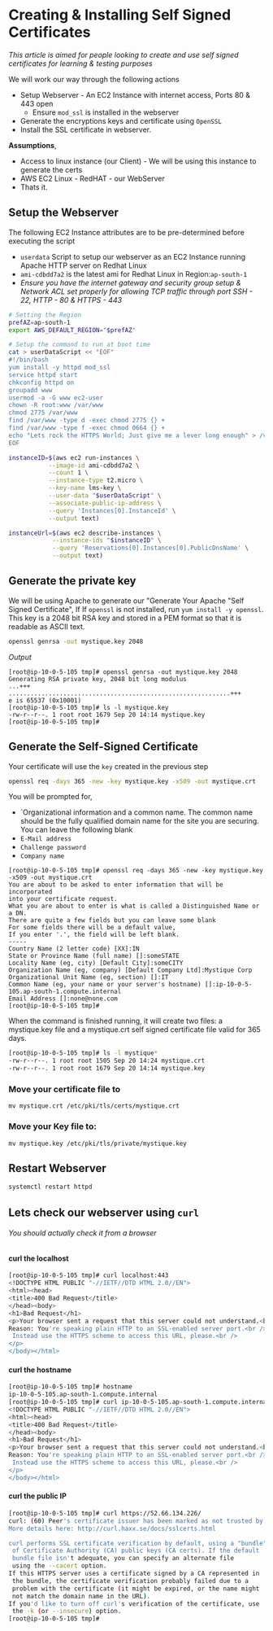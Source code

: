 # Creating & Installing Self Signed Certificates

_This article is aimed for people looking to create and use self signed certificates for learning & testing purposes_



 We will work our way through the following actions
 - Setup Webserver - An EC2 Instance with internet access, Ports 80 & 443 open
   - Ensure `mod_ssl` is installed in the webserver
 - Generate the encryptions keys and certificate using `OpenSSL`
 - Install the SSL certificate in webserver.

 **Assumptions**,
  - Access to linux instance (our Client) - We will be using this instance to generate the certs
  - AWS EC2 Linux - RedHAT - our WebServer
  - Thats it.


## Setup the Webserver

The following EC2 Instance attributes are to be pre-determined before executing the script
  - `userdata` Script to setup our webserver as an EC2 Instance running Apache HTTP server on Redhat Linux
  - `ami-cdbdd7a2` is the latest ami for Redhat Linux in Region:`ap-south-1`
  - _Ensure you have the internet gateway and security group setup & Network ACL set properly for allowing TCP traffic through port SSH - 22, HTTP - 80 & HTTPS - 443_

```sh
# Setting the Region
prefAZ=ap-south-1
export AWS_DEFAULT_REGION="$prefAZ"

# Setup the command to run at boot time
cat > userDataScript << "EOF"
#!/bin/bash
yum install -y httpd mod_ssl
service httpd start
chkconfig httpd on
groupadd www
usermod -a -G www ec2-user
chown -R root:www /var/www
chmod 2775 /var/www
find /var/www -type d -exec chmod 2775 {} +
find /var/www -type f -exec chmod 0664 {} +
echo "Lets rock the HTTPS World; Just give me a lever long enough" > /var/www/html/index.html
EOF
```

```sh
instanceID=$(aws ec2 run-instances \
           --image-id ami-cdbdd7a2 \
           --count 1 \
           --instance-type t2.micro \
           --key-name lms-key \
           --user-data "$userDataScript" \
           --associate-public-ip-address \
           --query 'Instances[0].InstanceId' \
           --output text)

instanceUrl=$(aws ec2 describe-instances \
            --instance-ids "$instanceID" \
            --query 'Reservations[0].Instances[0].PublicDnsName' \
            --output text)
```

## Generate the private key

We will be using Apache to generate our "Generate Your Apache "Self Signed Certificate", If If `openssl` is not installed, run `yum install -y openssl`. This key is a 2048 bit RSA key and stored in a PEM format so that it is readable as ASCII text.

```sh
openssl genrsa -out mystique.key 2048
```
_Output_
```
[root@ip-10-0-5-105 tmp]# openssl genrsa -out mystique.key 2048
Generating RSA private key, 2048 bit long modulus
...+++
.............................................................+++
e is 65537 (0x10001)
[root@ip-10-0-5-105 tmp]# ls -l mystique.key
-rw-r--r--. 1 root root 1679 Sep 20 14:14 mystique.key
[root@ip-10-0-5-105 tmp]#
```

## Generate the Self-Signed Certificate
Your certificate will use the `key` created in the previous step
```sh
openssl req -days 365 -new -key mystique.key -x509 -out mystique.crt
```

You will be prompted for,
 - `Organizational information and a common name. The common name should be the fully qualified domain name for the site you are securing. 
 You can leave the following blank
  - `E-Mail address`
  - `Challenge password`
  - `Company name`

```
[root@ip-10-0-5-105 tmp]# openssl req -days 365 -new -key mystique.key -x509 -out mystique.crt
You are about to be asked to enter information that will be incorporated
into your certificate request.
What you are about to enter is what is called a Distinguished Name or a DN.
There are quite a few fields but you can leave some blank
For some fields there will be a default value,
If you enter '.', the field will be left blank.
-----
Country Name (2 letter code) [XX]:IN
State or Province Name (full name) []:someSTATE
Locality Name (eg, city) [Default City]:someCITY
Organization Name (eg, company) [Default Company Ltd]:Mystique Corp
Organizational Unit Name (eg, section) []:IT
Common Name (eg, your name or your server's hostname) []:ip-10-0-5-105.ap-south-1.compute.internal
Email Address []:none@none.com
[root@ip-10-0-5-105 tmp]#
```
 
 When the command is finished running, it will create two files: a mystique.key file and a mystique.crt self signed certificate file valid for 365 days.

```sh
[root@ip-10-0-5-105 tmp]# ls -l mystique*
-rw-r--r--. 1 root root 1505 Sep 20 14:24 mystique.crt
-rw-r--r--. 1 root root 1679 Sep 20 14:14 mystique.key
```

### Move your certificate file to 
`mv mystique.crt /etc/pki/tls/certs/mystique.crt`
### Move your Key file to:
 `mv mystique.key /etc/pki/tls/private/mystique.key`

## Restart Webserver
```sh
systemctl restart httpd
```

## Lets check our webserver using `curl`
###### You should actually check it from a browser

#### curl the localhost
```sh
[root@ip-10-0-5-105 tmp]# curl localhost:443
<!DOCTYPE HTML PUBLIC "-//IETF//DTD HTML 2.0//EN">
<html><head>
<title>400 Bad Request</title>
</head><body>
<h1>Bad Request</h1>
<p>Your browser sent a request that this server could not understand.<br />
Reason: You're speaking plain HTTP to an SSL-enabled server port.<br />
 Instead use the HTTPS scheme to access this URL, please.<br />
</p>
</body></html>
```
#### curl the hostname
```sh
[root@ip-10-0-5-105 tmp]# hostname
ip-10-0-5-105.ap-south-1.compute.internal
[root@ip-10-0-5-105 tmp]# curl ip-10-0-5-105.ap-south-1.compute.internal:443
<!DOCTYPE HTML PUBLIC "-//IETF//DTD HTML 2.0//EN">
<html><head>
<title>400 Bad Request</title>
</head><body>
<h1>Bad Request</h1>
<p>Your browser sent a request that this server could not understand.<br />
Reason: You're speaking plain HTTP to an SSL-enabled server port.<br />
 Instead use the HTTPS scheme to access this URL, please.<br />
</p>
</body></html>
```

#### curl the public IP

```sh
[root@ip-10-0-5-105 tmp]# curl https://52.66.134.226/
curl: (60) Peer's certificate issuer has been marked as not trusted by the user.
More details here: http://curl.haxx.se/docs/sslcerts.html

curl performs SSL certificate verification by default, using a "bundle"
 of Certificate Authority (CA) public keys (CA certs). If the default
 bundle file isn't adequate, you can specify an alternate file
 using the --cacert option.
If this HTTPS server uses a certificate signed by a CA represented in
 the bundle, the certificate verification probably failed due to a
 problem with the certificate (it might be expired, or the name might
 not match the domain name in the URL).
If you'd like to turn off curl's verification of the certificate, use
 the -k (or --insecure) option.
[root@ip-10-0-5-105 tmp]#
```
